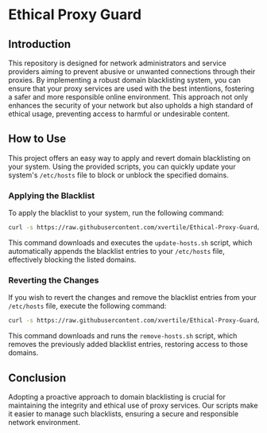 # Ethical Proxy Guard

## Introduction
This repository is designed for network administrators and service providers aiming to prevent abusive or unwanted connections through their proxies. By implementing a robust domain blacklisting system, you can ensure that your proxy services are used with the best intentions, fostering a safer and more responsible online environment. This approach not only enhances the security of your network but also upholds a high standard of ethical usage, preventing access to harmful or undesirable content.

## How to Use
This project offers an easy way to apply and revert domain blacklisting on your system. Using the provided scripts, you can quickly update your system's `/etc/hosts` file to block or unblock the specified domains.

### Applying the Blacklist
To apply the blacklist to your system, run the following command:
```bash
curl -s https://raw.githubusercontent.com/xvertile/Ethical-Proxy-Guard/main/update-hosts.sh | sudo bash
```
This command downloads and executes the `update-hosts.sh` script, which automatically appends the blacklist entries to your `/etc/hosts` file, effectively blocking the listed domains.

### Reverting the Changes
If you wish to revert the changes and remove the blacklist entries from your `/etc/hosts` file, execute the following command:
```bash
curl -s https://raw.githubusercontent.com/xvertile/Ethical-Proxy-Guard/main/remove-hosts.sh | sudo bash
```
This command downloads and runs the `remove-hosts.sh` script, which removes the previously added blacklist entries, restoring access to those domains.

## Conclusion
Adopting a proactive approach to domain blacklisting is crucial for maintaining the integrity and ethical use of proxy services. Our scripts make it easier to manage such blacklists, ensuring a secure and responsible network environment.
